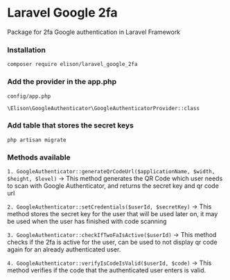 # Laravel Google 2fa
Package for 2fa Google authentication in Laravel Framework

### Installation

`composer require elison/laravel_google_2fa`

### Add the provider in the app.php

`config/app.php`

`\Elison\GoogleAuthenticator\GoogleAuthenticatorProvider::class`

### Add table that stores the secret keys

`php artisan migrate`


### Methods available

`1. GoogleAuthenticator::generateQrCodeUrl($applicationName, $width, $height, $level)` -> This method generates the QR Code which user needs to scan with Google Authenticator, and returns the secret key and qr code url

`2. GoogleAuthenticator::setCredentials($userId, $secretKey)` -> This method stores the secret key for the user that will be used later on, it may be used when the user has finished with code scanning

`3. GoogleAuthenticator::checkIfTwoFaIsActive($userId)` -> This method checks if the 2fa is active for the user, can be used to not display qr code again for an already authenticated user.

`4. GoogleAuthenticator::verifyIsCodeIsValid($userId, $code)` -> This method verifies if the code that the authenticated user enters is valid.
